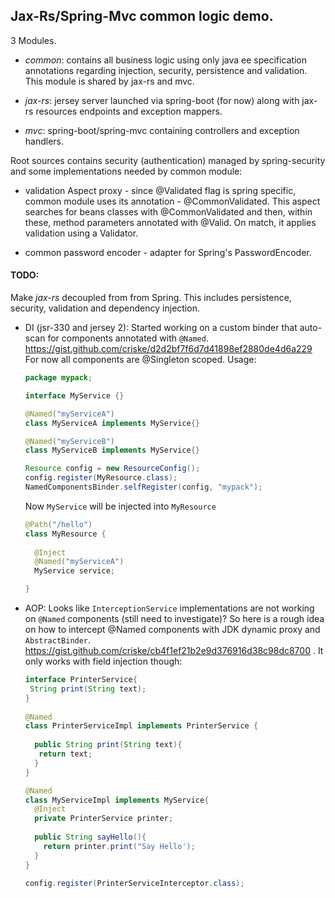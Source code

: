 ## Jax-Rs/Spring-Mvc common logic demo.

3 Modules.

- _common_: contains all business logic using only java ee specification annotations regarding injection, security,
  persistence and validation. This module is shared by jax-rs and mvc.
  
- _jax-rs_: jersey server launched via spring-boot (for now) along with jax-rs resources endpoints and
  exception mappers.
  
- _mvc_: spring-boot/spring-mvc containing controllers and exception handlers.

Root sources contains security (authentication) managed by spring-security and some implementations 
needed by common module:
- validation Aspect proxy - since @Validated flag is spring specific, common 
  module uses its annotation - @CommonValidated. This aspect searches for beans
  classes with @CommonValidated and then, within these, method parameters annotated with @Valid. On match, it
  applies validation using a Validator.
    
- common password encoder - adapter for Spring's PasswordEncoder.  


#### TODO:
Make _jax-rs_ decoupled from from Spring. This includes persistence, security, validation and dependency injection.

- DI (jsr-330 and jersey 2):
  Started working on a custom binder that auto-scan for components annotated with `@Named`. https://gist.github.com/criske/d2d2bf7f6d7d41898ef2880de4d6a229
  For now all components are @Singleton scoped.
  Usage:
  ```java
  package mypack;
  
  interface MyService {}
  
  @Named("myServiceA")
  class MyServiceA implements MyService{}
  
  @Named("myServiceB")
  class MyServiceB implements MyService{}
  ```
  ```java
  Resource config = new ResourceConfig();
  config.register(MyResource.class);
  NamedComponentsBinder.selfRegister(config, "mypack");
  ```
  Now `MyService` will be injected into `MyResource`
  ```java
  @Path("/hello")
  class MyResource {
    
    @Inject
    @Named("myServiceA")
    MyService service;
  
  }
  ```
  
 - AOP: Looks like `InterceptionService` implementations are not working on `@Named` components (still need to investigate)? So here is a rough idea on how to intercept @Named     components with JDK dynamic proxy and `AbstractBinder`. https://gist.github.com/criske/cb4f1ef21b2e9d376916d38c98dc8700 . It only works with field injection though:
   ```java
   interface PrinterService{
    String print(String text);
   }
    
   @Named
   class PrinterServiceImpl implements PrinterService {
     
     public String print(String text){
      return text;
     }
   }
   
   @Named
   class MyServiceImpl implements MyService{
     @Inject
     private PrinterService printer;
     
     public String sayHello(){
       return printer.print("Say Hello');
     }
   }
   ```
   
   ```java
   config.register(PrinterServiceInterceptor.class);
   ```
    

